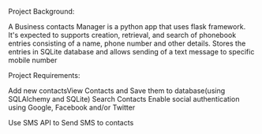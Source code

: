 Project Background:

A Business contacts Manager is a python app that uses flask framework. 
It's expected to supports creation, retrieval, and search of phonebook entries consisting of a name,  phone number and other details.
Stores the entries in SQLite database and allows sending of a text message to specific mobile number

Project Requirements:

Add new contactsView Contacts and Save them to database(using SQLAlchemy and SQLite)
Search Contacts
Enable social authentication using Google, Facebook and/or Twitter

Use SMS API to Send SMS to contacts


